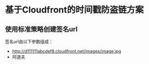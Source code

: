 # 基于Cloudfront的时间戳防盗链方案

## 使用标准策略创建签名url
签名url由以下参数组成：
* http://d111111abcdef8.cloudfront.net/images/image.jpg
* 阿道夫
